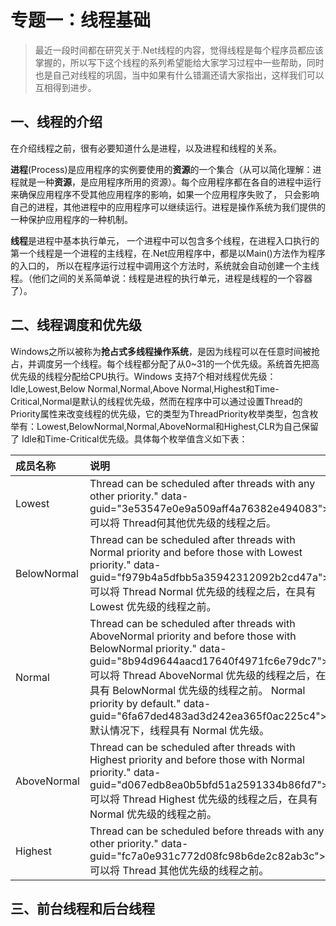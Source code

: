 # 专题一：线程基础

>最近一段时间都在研究关于.Net线程的内容，觉得线程是每个程序员都应该掌握的，所以写下这个线程的系列希望能给大家学习过程中一些帮助，同时也是自己对线程的巩固，当中如果有什么错漏还请大家指出，这样我们可以互相得到进步。

## 一、线程的介绍

在介绍线程之前，很有必要知道什么是进程，以及进程和线程的关系。

**进程**(Process)是应用程序的实例要使用的**资源**的一个集合（从可以简化理解：进程就是一种**资源**，是应用程序所用的资源）。每个应用程序都在各自的进程中运行来确保应用程序不受其他应用程序的影响，如果一个应用程序失败了， 只会影响自己的进程，其他进程中的应用程序可以继续运行。进程是操作系统为我们提供的一种保护应用程序的一种机制。

**线程**是进程中基本执行单元， 一个进程中可以包含多个线程，在进程入口执行的第一个线程是一个进程的主线程，在.Net应用程序中，都是以Main()方法作为程序的入口的， 所以在程序运行过程中调用这个方法时，系统就会自动创建一个主线程。（他们之间的关系简单说：线程是进程的执行单元，进程是线程的一个容器了）。

## 二、线程调度和优先级

Windows之所以被称为**抢占式多线程操作系统**，是因为线程可以在任意时间被抢占，并调度另一个线程。每个线程都分配了从0~31的一个优先级。系统首先把高优先级的线程分配给CPU执行。Windows 支持7个相对线程优先级：Idle,Lowest,Below Normal,Normal,Above Normal,Highest和Time-Critical,Normal是默认的线程优先级，然而在程序中可以通过设置Thread的Priority属性来改变线程的优先级，它的类型为ThreadPriority枚举类型，包含枚举有：Lowest,BelowNormal,Normal,AboveNormal和Highest,CLR为自己保留了 Idle和Time-Critical优先级。具体每个枚举值含义如下表：

| 成员名称    | 说明                                                         |
| :---------- | :----------------------------------------------------------- |
| Lowest      | Thread can be scheduled after threads with any other priority." data-guid="3e53547e0e9a509aff4a76382e494083">可以将 Thread何其他优先级的线程之后。 |
| BelowNormal | Thread can be scheduled after threads with Normal priority and before those with Lowest priority." data-guid="f979b4a5dfbb5a35942312092b2cd47a">可以将 Thread Normal 优先级的线程之后，在具有 Lowest 优先级的线程之前。 |
| Normal      | Thread can be scheduled after threads with AboveNormal priority and before those with BelowNormal priority." data-guid="8b94d9644aacd17640f4971fc6e79dc7">可以将 Thread AboveNormal 优先级的线程之后，在具有 BelowNormal 优先级的线程之前。 Normal priority by default." data-guid="6fa67ded483ad3d242ea365f0ac225c4">默认情况下，线程具有 Normal 优先级。 |
| AboveNormal | Thread can be scheduled after threads with Highest priority and before those with Normal priority." data-guid="d067edb8ea0b5bfd51a2591334b86fd7">可以将 Thread Highest 优先级的线程之后，在具有 Normal 优先级的线程之前。 |
| Highest     | Thread can be scheduled before threads with any other priority." data-guid="fc7a0e931c772d08fc98b6de2c82ab3c">可以将 Thread 其他优先级的线程之前。 |

## 三、前台线程和后台线程


